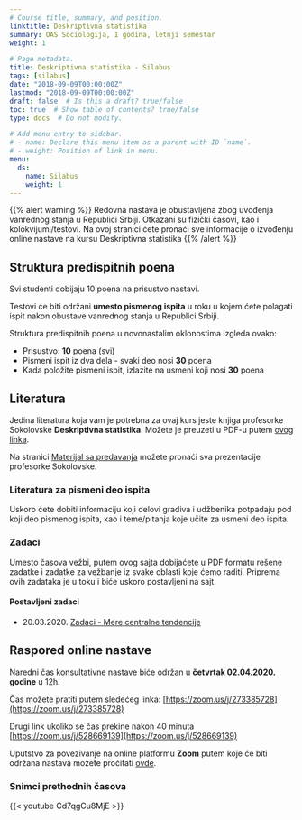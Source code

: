 ```yaml
---
# Course title, summary, and position.
linktitle: Deskriptivna statistika
summary: OAS Sociologija, I godina, letnji semestar
weight: 1

# Page metadata.
title: Deskriptivna statistika - Silabus
tags: [silabus]
date: "2018-09-09T00:00:00Z"
lastmod: "2018-09-09T00:00:00Z"
draft: false  # Is this a draft? true/false
toc: true  # Show table of contents? true/false
type: docs  # Do not modify.

# Add menu entry to sidebar.
# - name: Declare this menu item as a parent with ID `name`.
# - weight: Position of link in menu.
menu:
  ds:
    name: Silabus
    weight: 1
---
```


{{% alert warning %}}
Redovna nastava je obustavljena zbog uvođenja vanrednog stanja u Republici Srbiji. Otkazani su fizički časovi, kao i kolokvijumi/testovi. Na ovoj stranici ćete pronaći sve informacije o izvođenju online nastave na kursu Deskriptivna statistika
{{% /alert %}}

## Struktura predispitnih poena

Svi studenti dobijaju 10 poena na prisustvo nastavi.

Testovi će biti održani **umesto pismenog ispita** u roku u kojem ćete polagati ispit nakon obustave vanrednog stanja u Republici Srbiji.

Struktura predispitnih poena u novonastalim oklonostima izgleda ovako:

- Prisustvo: **10** poena (svi)
- Pismeni ispit iz dva dela - svaki deo nosi **30** poena
- Kada položite pismeni ispit, izlazite na usmeni koji nosi **30** poena



## Literatura

Jedina literatura koja vam je potrebna za ovaj kurs jeste knjiga profesorke Sokolovske **Deskriptivna statistika**. Možete je preuzeti u PDF-u putem [ovog linka](/files/ds-ds.pdf).

Na stranici [Materijal sa predavanja](ds-p.html) možete pronaći sva prezentacije profesorke Sokolovske.

### Literatura za pismeni deo ispita

Uskoro ćete dobiti informaciju koji delovi gradiva i udžbenika potpadaju pod koji deo pismenog ispita, kao i teme/pitanja koje učite za usmeni deo ispita.

### Zadaci

Umesto časova vežbi, putem ovog sajta dobijaćete u PDF formatu rešene zadatke i zadatke za vežbanje iz svake oblasti koje ćemo raditi. Priprema ovih zadataka je u toku i biće uskoro postavljeni na sajt.

#### Postavljeni zadaci 

- 20.03.2020. [Zadaci - Mere centralne tendencije](/files/ds-z01.pdf)

## Raspored online nastave

Naredni čas konsultativne nastave biće održan u **četvrtak 02.04.2020. godine** u 12h.

Čas možete pratiti putem sledećeg linka: [https://zoom.us/j/273385728](https://zoom.us/j/273385728)

Drugi link ukoliko se čas prekine nakon 40 minuta [https://zoom.us/j/528669139](https://zoom.us/j/528669139)

Uputstvo za povezivanje na online platformu **Zoom** putem koje će biti održana nastava možete pročitati [ovde](ds-kons.html).


### Snimci prethodnih časova

{{< youtube Cd7qgCu8MjE >}}

